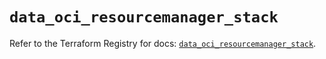 # `data_oci_resourcemanager_stack`

Refer to the Terraform Registry for docs: [`data_oci_resourcemanager_stack`](https://registry.terraform.io/providers/oracle/oci/7.19.0/docs/data-sources/resourcemanager_stack).

